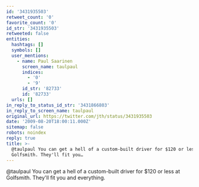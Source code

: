 ```yaml
---
id: '3431935503'
retweet_count: '0'
favorite_count: '0'
id_str: '3431935503'
retweeted: false
entities:
  hashtags: []
  symbols: []
  user_mentions:
    - name: Paul Saarinen
      screen_name: taulpaul
      indices:
        - '0'
        - '9'
      id_str: '82733'
      id: '82733'
  urls: []
in_reply_to_status_id_str: '3431866803'
in_reply_to_screen_name: taulpaul
original_url: https://twitter.com/jth/status/3431935503
date: '2009-08-20T18:00:11.000Z'
sitemap: false
robots: noindex
reply: true
title: >-
  @taulpaul You can get a hell of a custom-built driver for $120 or less at
  Golfsmith. They'll fit you…
---
```


@taulpaul You can get a hell of a custom-built driver for $120 or less at Golfsmith. They'll fit you and everything.